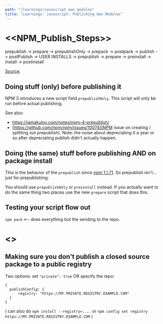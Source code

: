 ```yaml
---
path: "/learnings/javascript_own_modules"
title: "Learnings: Javascript: Publishing Own Modules"
---
```


# <<NPM_Publish_Steps>>

prepublish -> prepare -> prepublishOnly -> prepack -> postpack -> publish -> postPublish -> USER INSTALLS -> prepublish -> prepare -> preinstall -> install -> postinstall

[Source](https://docs.npmjs.com/misc/scripts).

## Doing stuff (only) before publishing it

NPM 3 introduces a new script field `prepublishOnly`. This script will only be run before actual publishing.

See also:

  * https://iamakulov.com/notes/npm-4-prepublish/
  * [https://github.com/npm/npm/issues/10074](NPM issue on creating / splitting out prepublish). Note: the noise about depreciating it a year or so after depreciating publish didn't actually happen.

## Doing (the same) stuff before publishing AND on package install

This is the behavior of the `prepublish` since [npm 1.1.71](https://github.com/npm/npm/commit/351304d28c2afcfae93de05b4c6bcf035054de3e). So prepublish isn't... just for prepublishing.

You should use `prepublishOnly` or `preinstall` instead. If you actually want to do the same thing two places use the new `prepare` script that does this.

## Testing your script flow out

`npm pack` <-- does everything but the sending to the repo.

# <<NPMPackageFieldsToSet>>
 
## Making sure you don't publish a closed source package to a public registry

Two options: set `"private": true` OR specify the repo:

    { 
      publishConfig: {
          registry: "https://MY.PRIVATE.REGISTRY.EXAMPLE.COM"
      }
    }
    
( can also do `npm install --registry=....` or `npm config set registry https://MY.PRIVATE.REGISTRY.EXAMPLE.COM` )

